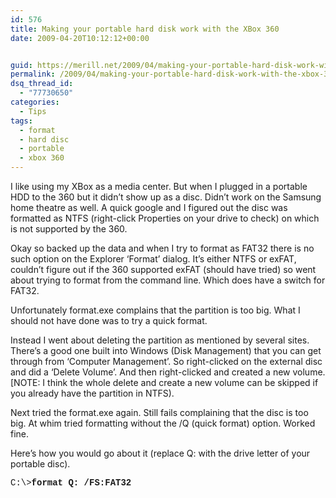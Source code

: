 ```yaml
---
id: 576
title: Making your portable hard disk work with the XBox 360
date: 2009-04-20T10:12:12+00:00


guid: https://merill.net/2009/04/making-your-portable-hard-disk-work-with-the-xbox-360/
permalink: /2009/04/making-your-portable-hard-disk-work-with-the-xbox-360/
dsq_thread_id:
  - "77730650"
categories:
  - Tips
tags:
  - format
  - hard disc
  - portable
  - xbox 360
---
```

<p>I like using my XBox as a media center. But when I plugged in a portable HDD to the 360 but it didn’t show up as a disc. Didn’t work on the Samsung home theatre as well. A quick google and I figured out the disc was formatted as NTFS (right-click Properties on your drive to check) on which is not supported by the 360. </p>  <p>Okay so backed up the data and when I try to format as FAT32 there is no such option on the Explorer ‘Format’ dialog. It’s either NTFS or exFAT, couldn’t figure out if the 360 supported exFAT (should have tried) so went about trying to format from the command line. Which does have a switch for FAT32.</p>  <p>Unfortunately format.exe complains that the partition is too big. What I should not have done was to try a quick format. </p>  <p>Instead I went about deleting the partition as mentioned by several sites. There’s a good one built into Windows (Disk Management) that you can get through from ‘Computer Management’. So right-clicked on the external disc and did a ‘Delete Volume’. And then right-clicked and created a new volume. [NOTE: I think the whole delete and create a new volume can be skipped if you already have the partition in NTFS).</p>  <p>Next tried the format.exe again. Still fails complaining that the disc is too big. At whim tried formatting without the /Q (quick format) option. Worked fine.</p>  <p>Here’s how you would go about it (replace Q: with the drive letter of your portable disc).</p>  <p><font face="Courier New">C:\&gt;<strong>format Q: /FS:FAT32</strong> </font></p>